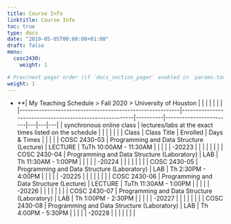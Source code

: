 ```yaml
---
title: Course Info
linktitle: Course Info
toc: true
type: docs
date: "2019-05-05T00:00:00+01:00"
draft: false
menu:
  cosc2430:
    weight: 1

# Prev/next pager order (if `docs_section_pager` enabled in `params.toml`)
weight: 1
---
```


*   **| My Teaching Schedule > Fall 2020 > University of Houston |                                                         |          |                        |   |   |   |
|----------------------------------------------------------|---------------------------------------------------------|----------|------------------------|---|---|---|
| synchronous online class                                 | lectures/labs at the exact times listed on the schedule |          |                        |   |   |   |
| Class                                                    | Class Title                                             | Enrolled | Days & Times           |   |   |   |
| COSC 2430-03                                             | Programming and Data Structure (Lecture)                | LECTURE  | TuTh 10:00AM - 11:30AM |   |   |   |
| -20223                                                   |                                                         |          |                        |   |   |   |
| COSC 2430-04                                             | Programming and Data Structure (Laboratory)             | LAB      | Th 11:30AM - 1:00PM    |   |   |   |
| -20224                                                   |                                                         |          |                        |   |   |   |
| COSC 2430-05                                             | Programming and Data Structure (Laboratory)             | LAB      | Th 2:30PM - 4:00PM     |   |   |   |
| -20225                                                   |                                                         |          |                        |   |   |   |
| COSC 2430-06                                             | Programming and Data Structure (Lecture)                | LECTURE  | TuTh 11:30AM - 1:00PM  |   |   |   |
| -20226                                                   |                                                         |          |                        |   |   |   |
| COSC 2430-07                                             | Programming and Data Structure (Laboratory)             | LAB      | Th 1:00PM - 2:30PM     |   |   |   |
| -20227                                                   |                                                         |          |                        |   |   |   |
| COSC 2430-08                                             | Programming and Data Structure (Laboratory)             | LAB      | Th 4:00PM - 5:30PM     |   |   |   |
| -20228                                                   |                                                         |          |                        |   |   |   |
    
